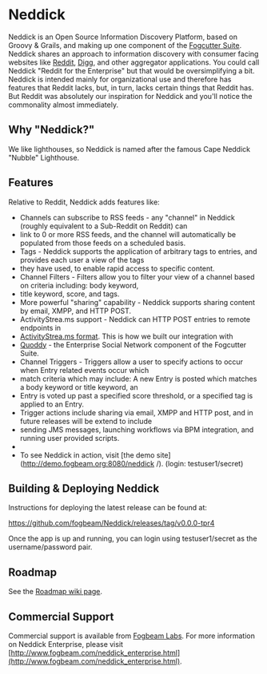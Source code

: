 Neddick
========

Neddick is an Open Source Information Discovery Platform, based on Groovy & Grails, and making up one component 
of the [Fogcutter Suite](http://code.google.com/p/fogcutter).   Neddick shares an approach to information discovery
with consumer facing websites like [Reddit](http://www.reddit.com), [Digg](http://www.digg.com), and other aggregator
applications.  You could call Neddick "Reddit for the Enterprise" but that would be oversimplifying a bit.  
Neddick is intended mainly for organizational use and therefore has features that Reddit lacks, but, in turn, 
lacks certain things that Reddit has.  But Reddit was absolutely our inspiration for Neddick and you'll notice 
the commonality almost immediately.


Why "Neddick?"
----------------

We like lighthouses, so Neddick is named after the famous Cape Neddick "Nubble" Lighthouse.


Features
----------

Relative to Reddit, Neddick adds features like:

* Channels can subscribe to RSS feeds - any "channel" in Neddick (roughly equivalent to a Sub-Reddit on Reddit) can 
* link to 0 or more RSS feeds, and the channel will automatically be populated from those feeds on a scheduled basis.
* Tags - Neddick supports the application of arbitrary tags to entries, and provides each user a view of the tags 
* they have used, to enable rapid access to specific content.
* Channel Filters - Filters allow you to filter your view of a channel based on criteria including: body keyword, 
* title keyword, score, and tags.
* More powerful "sharing" capability - Neddick supports sharing content by email, XMPP, and HTTP POST.
* ActivityStrea.ms support - Neddick can HTTP POST entries to remote endpoints in 
* [ActivityStrea.ms format](http://www.activitystrea.ms).  This is how we built our integration with 
* [Quoddy](http://code.google.com/p/quoddy) - the Enterprise Social Network component of the Fogcutter Suite.
* Channel Triggers - Triggers allow a user to specify actions to occur when Entry related events occur which 
* match criteria which may include:  A new Entry is posted which matches a body keyword or title keyword, an 
* Entry is voted up past a specified score threshold, or a specified tag is applied to an Entry.  
* Trigger actions include sharing via email, XMPP and HTTP post, and in future releases will be extend to include 
* sending JMS messages, launching workflows via BPM integration, and running user provided scripts.
* 
* To see Neddick in action, visit [the demo site](http://demo.fogbeam.org:8080/neddick /). (login: testuser1/secret)  

Building & Deploying Neddick
----------

Instructions for deploying the latest release can be found at:

https://github.com/fogbeam/Neddick/releases/tag/v0.0.0-tpr4

Once the app is up and running, you can login using testuser1/secret  as the username/password pair.  
  

Roadmap
----------

See the [Roadmap wiki page](http://code.google.com/p/neddick/wiki/Roadmap).

Commercial Support
------------------

Commercial support is available from [Fogbeam Labs](http://www.fogbeam.com).  For more information on
Neddick Enterprise, please visit [http://www.fogbeam.com/neddick_enterprise.html](http://www.fogbeam.com/neddick_enterprise.html).

